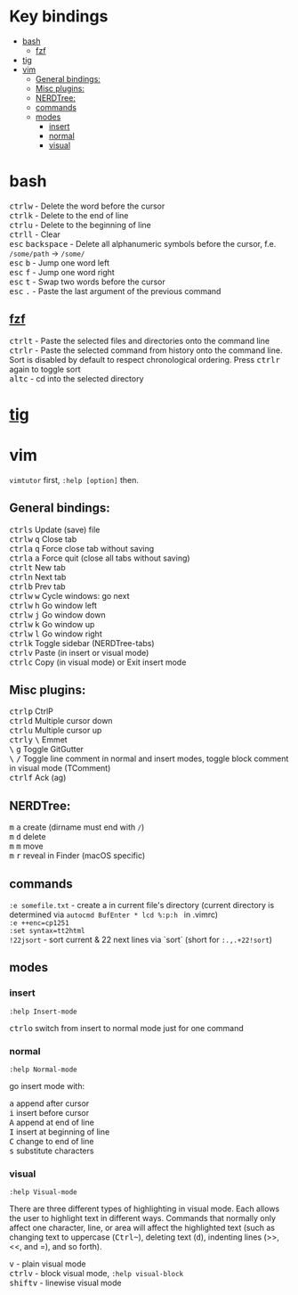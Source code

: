 # Key bindings

<!-- MarkdownTOC autolink=true autoanchor=true bracket=round depth=0 -->

- [bash](#bash)
    - [fzf](#fzf)
- [tig](#tig)
- [vim](#vim)
    - [General bindings:](#general-bindings)
    - [Misc plugins:](#misc-plugins)
    - [NERDTree:](#nerdtree)
    - [commands](#commands)
    - [modes](#modes)
        - [insert](#insert)
        - [normal](#normal)
        - [visual](#visual)

<!-- /MarkdownTOC -->

<a name="bash"></a>
# bash

<kbd>ctrl</kbd><kbd>w</kbd> - Delete the word before the cursor  
<kbd>ctrl</kbd><kbd>k</kbd> - Delete to the end of line  
<kbd>ctrl</kbd><kbd>u</kbd> - Delete to the beginning of line  
<kbd>ctrl</kbd><kbd>l</kbd> - Clear  
<kbd>esc</kbd> <kbd>backspace</kbd> - Delete all alphanumeric symbols before the cursor, f.e. `/some/path` -> `/some/`  
<kbd>esc</kbd> <kbd>b</kbd> - Jump one word left  
<kbd>esc</kbd> <kbd>f</kbd> - Jump one word right  
<kbd>esc</kbd> <kbd>t</kbd> - Swap two words before the cursor  
<kbd>esc</kbd> <kbd>.</kbd> - Paste the last argument of the previous command  

<a name="fzf"></a>
## [fzf](https://github.com/junegunn/fzf)
<kbd>ctrl</kbd><kbd>t</kbd> - Paste the selected files and directories onto the command line  
<kbd>ctrl</kbd><kbd>r</kbd> - Paste the selected command from history onto the command line. Sort is disabled by default to respect chronological ordering. Press <kbd>ctrl</kbd><kbd>r</kbd> again to toggle sort  
<kbd>alt</kbd><kbd>c</kbd> - cd into the selected directory  

<a name="tig"></a>
# [tig](http://jonas.nitro.dk/tig/manual.html#keys)

<a name="vim"></a>
# vim

`vimtutor` first, `:help [option]` then.

<a name="general-bindings"></a>
## General bindings:

<kbd>ctrl</kbd><kbd>s</kbd> Update (save) file  
<kbd>ctrl</kbd><kbd>w</kbd> <kbd>q</kbd> Close tab  
<kbd>ctrl</kbd><kbd>a</kbd> <kbd>q</kbd> Force close tab without saving  
<kbd>ctrl</kbd><kbd>a</kbd> <kbd>a</kbd> Force quit (close all tabs without saving)  
<kbd>ctrl</kbd><kbd>t</kbd> New tab  
<kbd>ctrl</kbd><kbd>n</kbd> Next tab  
<kbd>ctrl</kbd><kbd>b</kbd> Prev tab  
<kbd>ctrl</kbd><kbd>w</kbd> <kbd>w</kbd> Cycle windows: go next  
<kbd>ctrl</kbd><kbd>w</kbd> <kbd>h</kbd> Go window left  
<kbd>ctrl</kbd><kbd>w</kbd> <kbd>j</kbd> Go window down  
<kbd>ctrl</kbd><kbd>w</kbd> <kbd>k</kbd> Go window up  
<kbd>ctrl</kbd><kbd>w</kbd> <kbd>l</kbd> Go window right  
<kbd>ctrl</kbd><kbd>k</kbd> Toggle sidebar (NERDTree-tabs)  
<kbd>ctrl</kbd><kbd>v</kbd> Paste (in insert or visual mode)  
<kbd>ctrl</kbd><kbd>c</kbd> Copy (in visual mode) or Exit insert mode  

<a name="misc-plugins"></a>
## Misc plugins:

<kbd>ctrl</kbd><kbd>p</kbd> CtrlP  
<kbd>ctrl</kbd><kbd>d</kbd> Multiple cursor down  
<kbd>ctrl</kbd><kbd>u</kbd> Multiple cursor up  
<kbd>ctrl</kbd><kbd>y</kbd> <kbd>\\</kbd> Emmet  
<kbd>\\</kbd> <kbd>g</kbd> Toggle GitGutter  
<kbd>\\</kbd> <kbd>/</kbd> Toggle line comment in normal and insert modes, toggle block comment in visual mode (TComment)  
<kbd>ctrl</kbd><kbd>f</kbd> Ack (ag)  

<a name="nerdtree"></a>
## NERDTree:

<kbd>m</kbd> <kbd>a</kbd> create (dirname must end with `/`)  
<kbd>m</kbd> <kbd>d</kbd> delete  
<kbd>m</kbd> <kbd>m</kbd> move  
<kbd>m</kbd> <kbd>r</kbd> reveal in Finder (macOS specific)  


<a name="commands"></a>
## commands

`:e somefile.txt` - create a in current file's directory (current directory is determined via `autocmd BufEnter * lcd %:p:h ` in .vimrc)  
`:e ++enc=cp1251`  
`:set syntax=tt2html`  
`!22jsort` - sort current & 22 next lines via \`sort\` (short for `:.,.+22!sort`)  

<a name="modes"></a>
## modes

<a name="insert"></a>
### insert

`:help Insert-mode`

<kbd>ctrl</kbd><kbd>o</kbd> switch from insert to normal mode just for one command

<a name="normal"></a>
### normal

`:help Normal-mode`

go insert mode with:

<kbd>a</kbd> append after cursor  
<kbd>i</kbd> insert before cursor  
<kbd>A</kbd> append at end of line  
<kbd>I</kbd> insert at beginning of line  
<kbd>C</kbd> change to end of line  
<kbd>s</kbd> substitute characters  

<a name="visual"></a>
### visual

`:help Visual-mode`

There are three different types of highlighting in visual mode. Each allows the user to highlight text in different ways. Commands that normally only affect one character, line, or area will affect the highlighted text (such as changing text to uppercase (<kbd>Ctrl</kbd><kbd>~</kbd>), deleting text (<kbd>d</kbd>), indenting lines (>>, <<, and =), and so forth).

<kbd>v</kbd> - plain visual mode  
<kbd>ctrl</kbd><kbd>v</kbd> - block visual mode, `:help visual-block`  
<kbd>shift</kbd><kbd>v</kbd> - linewise visual mode  



